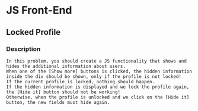 # JS Front-End

## Locked Profile

### Description

    In this problem, you should create a JS functionality that shows and hides the additional information about users.
    When one of the [Show more] buttons is clicked, the hidden information inside the div should be shown, only if the profile is not locked! 
    If the current profile is locked, nothing should happen.
    If the hidden information is displayed and we lock the profile again, the [Hide it] button should not be working! 
    Otherwise, when the profile is unlocked and we click on the [Hide it] button, the new fields must hide again.
